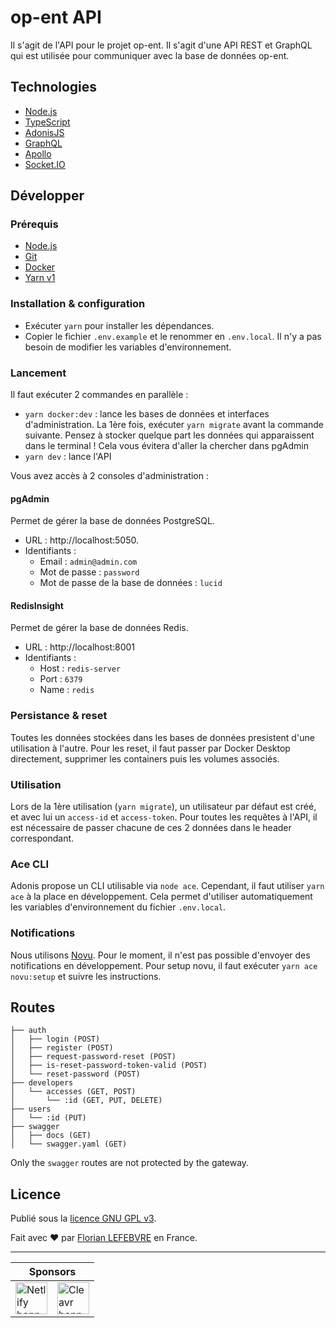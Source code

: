 # op-ent API

Il s'agit de l'API pour le projet op-ent. Il s'agit d'une API REST et GraphQL qui est utilisée pour communiquer avec la base de données op-ent.

## Technologies

- [Node.js](https://nodejs.org/en/)
- [TypeScript](https://www.typescriptlang.org/)
- [AdonisJS](https://adonisjs.com/)
- [GraphQL](https://graphql.org/)
- [Apollo](https://www.apollographql.com/)
- [Socket.IO](https://socket.io/)

## Développer

### Prérequis

- [Node.js](https://nodejs.org/en/)
- [Git](https://git-scm.com/)
- [Docker](https://www.docker.com/)
- [Yarn v1](https://classic.yarnpkg.com/en/docs/install)

### Installation & configuration

- Exécuter `yarn` pour installer les dépendances.
- Copier le fichier `.env.example` et le renommer en `.env.local`. Il n'y a pas besoin de modifier les variables d'environnement.

### Lancement

Il faut exécuter 2 commandes en parallèle :

- `yarn docker:dev` : lance les bases de données et interfaces d'administration. La 1ère fois, exécuter `yarn migrate` avant la commande suivante. Pensez à stocker quelque part les données qui apparaissent dans le terminal ! Cela vous évitera d'aller la chercher dans pgAdmin
- `yarn dev` : lance l'API

Vous avez accès à 2 consoles d'administration :

#### pgAdmin

Permet de gérer la base de données PostgreSQL.

- URL : http://localhost:5050.
- Identifiants :
  - Email : `admin@admin.com`
  - Mot de passe : `password`
  - Mot de passe de la base de données : `lucid`

#### RedisInsight

Permet de gérer la base de données Redis.

- URL : http://localhost:8001
- Identifiants :
  - Host : `redis-server`
  - Port : `6379`
  - Name : `redis`

### Persistance & reset

Toutes les données stockées dans les bases de données presistent d'une utilisation à l'autre. Pour les reset, il faut passer par Docker Desktop directement, supprimer les containers puis les volumes associés.

### Utilisation

Lors de la 1ère utilisation (`yarn migrate`), un utilisateur par défaut est créé, et avec lui un `access-id` et `access-token`. Pour toutes les requêtes à l'API, il est nécessaire de passer chacune de ces 2 données dans le header correspondant.

### Ace CLI

Adonis propose un CLI utilisable via `node ace`. Cependant, il faut utiliser `yarn ace` à la place en développement. Cela permet d'utiliser automatiquement les variables d'environnement du fichier `.env.local`.

### Notifications

Nous utilisons [Novu](https://novu.co). Pour le moment, il n'est pas possible d'envoyer des notifications en développement. Pour setup novu, il faut exécuter `yarn ace novu:setup` et suivre les instructions.

## Routes

```
├── auth
│   ├── login (POST)
│   ├── register (POST)
│   ├── request-password-reset (POST)
│   ├── is-reset-password-token-valid (POST)
│   └── reset-password (POST)
├── developers
│   └── accesses (GET, POST)
│       └── :id (GET, PUT, DELETE)
├── users
│   └── :id (PUT)
├── swagger
│   ├── docs (GET)
│   └── swagger.yaml (GET)

```

Only the `swagger` routes are not protected by the gateway.

## Licence

Publié sous la [licence GNU GPL v3](./LICENSE).

Fait avec ❤️ par [Florian LEFEBVRE](https://github.com/florian-lefebvre) en France.

---

<table>
  <thead>
    <tr>
      <th colspan="2">Sponsors</th>
    </tr>
  </thead>
  <tbody>
    <tr>
      <td>
        <a href="https://www.netlify.com" target="_blank">
          <img alt="Netlify banner" height="51px" src="https://www.netlify.com/v3/img/components/netlify-color-accent.svg" />
        </a>
      </td>
      <td>
        <a href="https://cleavr.io" target="_blank">
          <img alt="Cleavr banner" height="51px" src="https://hcti.io/v1/image/ae9a047f-22b3-4016-a37a-80f297894678" />
        </a>
      </td>
    </tr>
  </tbody>
</table>
